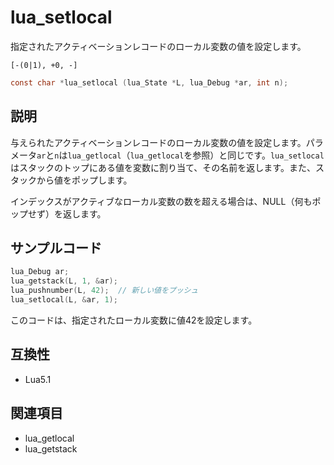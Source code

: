 # lua_setlocal

指定されたアクティベーションレコードのローカル変数の値を設定します。

`[-(0|1), +0, -]`

```c
const char *lua_setlocal (lua_State *L, lua_Debug *ar, int n);
```

## 説明

与えられたアクティベーションレコードのローカル変数の値を設定します。パラメータ`ar`と`n`は`lua_getlocal`（`lua_getlocal`を参照）と同じです。`lua_setlocal`はスタックのトップにある値を変数に割り当て、その名前を返します。また、スタックから値をポップします。

インデックスがアクティブなローカル変数の数を超える場合は、NULL（何もポップせず）を返します。

## サンプルコード

```c
lua_Debug ar;
lua_getstack(L, 1, &ar);
lua_pushnumber(L, 42);  // 新しい値をプッシュ
lua_setlocal(L, &ar, 1);
```

このコードは、指定されたローカル変数に値42を設定します。

## 互換性

- Lua5.1

## 関連項目

- lua_getlocal
- lua_getstack
